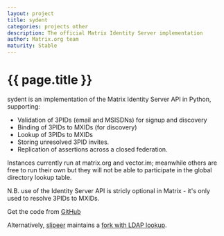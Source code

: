 ```yaml
---
layout: project
title: sydent
categories: projects other
description: The official Matrix Identity Server implementation
author: Matrix.org team
maturity: Stable
---
```


# {{ page.title }}
sydent is an implementation of the Matrix Identity Server API in Python, supporting:

 * Validation of 3PIDs (email and MSISDNs) for signup and discovery
 * Binding of 3PIDs to MXIDs (for discovery)
 * Lookup of 3PIDs to MXIDs
 * Storing unresolved 3PID invites.
 * Replication of assertions across a closed federation.

Instances currently run at matrix.org and vector.im; meanwhile others are free to run their own but they will not be able to participate in the global directory lookup table.

N.B. use of the Identity Server API is stricly optional in Matrix - it's only used to resolve 3PIDs to MXIDs.

Get the code from [GitHub](https://github.com/matrix-org/sydent)

Alternatively, [slipeer](https://githcub.com/slipeer) maintains a [fork with LDAP lookup](https://github.com/slipeer/sydent).
